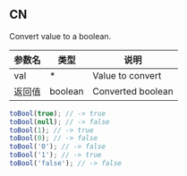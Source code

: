 ## CN

Convert value to a boolean.

|参数名|类型|说明|
|-----|----|---|
|val   |*      |Value to convert |
|返回值|boolean|Converted boolean|

```javascript
toBool(true); // -> true
toBool(null); // -> false
toBool(1); // -> true
toBool(0); // -> false
toBool('0'); // -> false
toBool('1'); // -> true
toBool('false'); // -> false
```